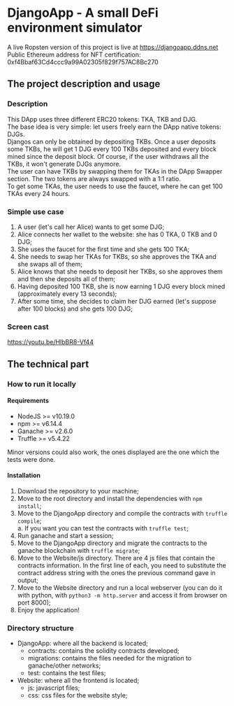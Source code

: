 # DjangoApp - A small DeFi environment simulator
A live Ropsten version of this project is live at https://djangoapp.ddns.net
Public Ethereum address for NFT certification: 0xf4Bbaf63Cd4ccc9a99A02305f829f757AC8Bc270

## The project description and usage

### Description
This DApp uses three different ERC20 tokens: TKA, TKB and DJG.  
The base idea is very simple: let users freely earn the DApp native tokens: DJGs.  
Djangos can only be obtained by depositing TKBs. Once a user deposits some TKBs, he will get 1 DJG every 100 TKBs deposited and every block mined since the deposit block. Of course, if the user withdraws all the TKBs, it won't generate DJGs anymore.  
The user can have TKBs by swapping them for TKAs in the DApp Swapper section. The two tokens are always swapped with a 1:1 ratio.  
To get some TKAs, the user needs to use the faucet, where he can get 100 TKAs every 24 hours.

### Simple use case
1. A user (let's call her Alice) wants to get some DJG;
2. Alice connects her wallet to the website: she has 0 TKA, 0 TKB and 0 DJG;
3. She uses the faucet for the first time and she gets 100 TKA;
4. She needs to swap her TKAs for TKBs, so she approves the TKA and she swaps all of them;
5. Alice knows that she needs to deposit her TKBs, so she approves them and then she deposits all of them;
6. Having deposited 100 TKB, she is now earning 1 DJG every block mined (approximately every 13 seconds);
7. After some time, she decides to claim her DJG earned (let's suppose after 100 blocks) and she gets 100 DJG;

### Screen cast
https://youtu.be/HlbBR8-Vf44


## The technical part

### How to run it locally

#### Requirements
+ NodeJS >= v10.19.0
+ npm >= v6.14.4
+ Ganache >= v2.6.0
+ Truffle >= v5.4.22

Minor versions could also work, the ones displayed are the one which the tests were done.

#### Installation
1. Download the repository to your machine;
2. Move to the root directory and install the dependencies with `npm install`;
3. Move to the DjangoApp directory and compile the contracts with `truffle compile`;  
a. If you want you can test the contracts with `truffle test`;
5. Run ganache and start a session;
6. Move to the DjangoApp directory and migrate the contracts to the ganache blockchain with `truffle migrate`;
7. Move to the Website/js directory. There are 4 js files that contain the contracts information. In the first line of each, you need to substitute the contract address string with the ones the previous command gave in output;
8. Move to the Website directory and run a local webserver (you can do it with python, with `python3 -m http.server` and access it from browser on port 8000);
9. Enjoy the application!

### Directory structure
+ DjangoApp: where all the backend is located;
  + contracts: contains the solidity contracts developed;
  + migrations: contains the files needed for the migration to ganache/other networks;
  + test: contains the test files;
+ Website: where all the frontend is located;
  + js: javascript files;
  + css: css files for the website style;
